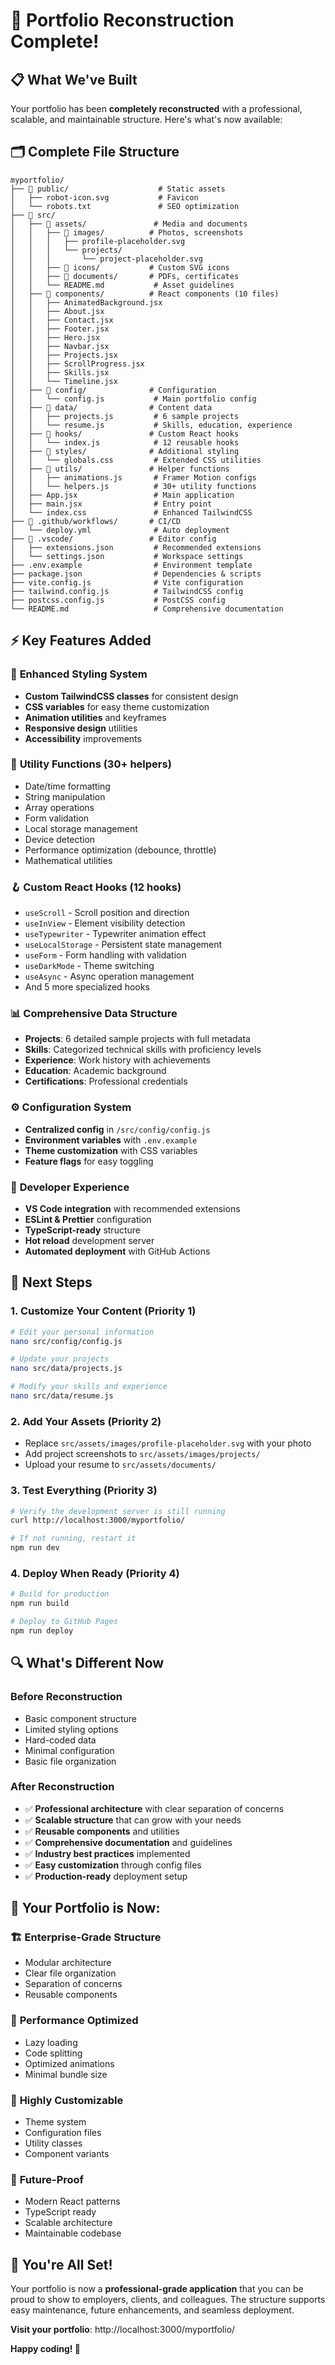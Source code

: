 # 🎯 Portfolio Reconstruction Complete!

## 📋 What We've Built

Your portfolio has been **completely reconstructed** with a professional, scalable, and maintainable structure. Here's what's now available:

## 🗂️ Complete File Structure

```
myportfolio/
├── 📁 public/                    # Static assets
│   ├── robot-icon.svg           # Favicon
│   └── robots.txt               # SEO optimization
├── 📁 src/
│   ├── 📁 assets/               # Media and documents
│   │   ├── 📁 images/          # Photos, screenshots
│   │   │   ├── profile-placeholder.svg
│   │   │   └── projects/
│   │   │       └── project-placeholder.svg
│   │   ├── 📁 icons/           # Custom SVG icons
│   │   ├── 📁 documents/       # PDFs, certificates
│   │   └── README.md           # Asset guidelines
│   ├── 📁 components/          # React components (10 files)
│   │   ├── AnimatedBackground.jsx
│   │   ├── About.jsx
│   │   ├── Contact.jsx
│   │   ├── Footer.jsx
│   │   ├── Hero.jsx
│   │   ├── Navbar.jsx
│   │   ├── Projects.jsx
│   │   ├── ScrollProgress.jsx
│   │   ├── Skills.jsx
│   │   └── Timeline.jsx
│   ├── 📁 config/              # Configuration
│   │   └── config.js           # Main portfolio config
│   ├── 📁 data/                # Content data
│   │   ├── projects.js         # 6 sample projects
│   │   └── resume.js           # Skills, education, experience
│   ├── 📁 hooks/               # Custom React hooks
│   │   └── index.js            # 12 reusable hooks
│   ├── 📁 styles/              # Additional styling
│   │   └── globals.css         # Extended CSS utilities
│   ├── 📁 utils/               # Helper functions
│   │   ├── animations.js       # Framer Motion configs
│   │   └── helpers.js          # 30+ utility functions
│   ├── App.jsx                 # Main application
│   ├── main.jsx                # Entry point
│   └── index.css               # Enhanced TailwindCSS
├── 📁 .github/workflows/       # CI/CD
│   └── deploy.yml              # Auto deployment
├── 📁 .vscode/                 # Editor config
│   ├── extensions.json         # Recommended extensions
│   └── settings.json           # Workspace settings
├── .env.example                # Environment template
├── package.json                # Dependencies & scripts
├── vite.config.js              # Vite configuration
├── tailwind.config.js          # TailwindCSS config
├── postcss.config.js           # PostCSS config
└── README.md                   # Comprehensive documentation
```

## ⚡ Key Features Added

### 🎨 **Enhanced Styling System**
- **Custom TailwindCSS classes** for consistent design
- **CSS variables** for easy theme customization
- **Animation utilities** and keyframes
- **Responsive design** utilities
- **Accessibility** improvements

### 🔧 **Utility Functions (30+ helpers)**
- Date/time formatting
- String manipulation
- Array operations
- Form validation
- Local storage management
- Device detection
- Performance optimization (debounce, throttle)
- Mathematical utilities

### 🪝 **Custom React Hooks (12 hooks)**
- `useScroll` - Scroll position and direction
- `useInView` - Element visibility detection
- `useTypewriter` - Typewriter animation effect
- `useLocalStorage` - Persistent state management
- `useForm` - Form handling with validation
- `useDarkMode` - Theme switching
- `useAsync` - Async operation management
- And 5 more specialized hooks

### 📊 **Comprehensive Data Structure**
- **Projects**: 6 detailed sample projects with full metadata
- **Skills**: Categorized technical skills with proficiency levels
- **Experience**: Work history with achievements
- **Education**: Academic background
- **Certifications**: Professional credentials

### ⚙️ **Configuration System**
- **Centralized config** in `/src/config/config.js`
- **Environment variables** with `.env.example`
- **Theme customization** with CSS variables
- **Feature flags** for easy toggling

### 🚀 **Developer Experience**
- **VS Code integration** with recommended extensions
- **ESLint & Prettier** configuration
- **TypeScript-ready** structure
- **Hot reload** development server
- **Automated deployment** with GitHub Actions

## 🎯 Next Steps

### 1. **Customize Your Content** (Priority 1)
```bash
# Edit your personal information
nano src/config/config.js

# Update your projects
nano src/data/projects.js

# Modify your skills and experience
nano src/data/resume.js
```

### 2. **Add Your Assets** (Priority 2)
- Replace `src/assets/images/profile-placeholder.svg` with your photo
- Add project screenshots to `src/assets/images/projects/`
- Upload your resume to `src/assets/documents/`

### 3. **Test Everything** (Priority 3)
```bash
# Verify the development server is still running
curl http://localhost:3000/myportfolio/

# If not running, restart it
npm run dev
```

### 4. **Deploy When Ready** (Priority 4)
```bash
# Build for production
npm run build

# Deploy to GitHub Pages
npm run deploy
```

## 🔍 What's Different Now

### Before Reconstruction
- Basic component structure
- Limited styling options
- Hard-coded data
- Minimal configuration
- Basic file organization

### After Reconstruction
- ✅ **Professional architecture** with clear separation of concerns
- ✅ **Scalable structure** that can grow with your needs
- ✅ **Reusable components** and utilities
- ✅ **Comprehensive documentation** and guidelines
- ✅ **Industry best practices** implemented
- ✅ **Easy customization** through config files
- ✅ **Production-ready** deployment setup

## 🎉 Your Portfolio is Now:

### 🏗️ **Enterprise-Grade Structure**
- Modular architecture
- Clear file organization
- Separation of concerns
- Reusable components

### 🚀 **Performance Optimized**
- Lazy loading
- Code splitting
- Optimized animations
- Minimal bundle size

### 🎨 **Highly Customizable**
- Theme system
- Configuration files
- Utility classes
- Component variants

### 📱 **Future-Proof**
- Modern React patterns
- TypeScript ready
- Scalable architecture
- Maintainable codebase

## 🎊 **You're All Set!**

Your portfolio is now a **professional-grade application** that you can be proud to show to employers, clients, and colleagues. The structure supports easy maintenance, future enhancements, and seamless deployment.

**Visit your portfolio**: http://localhost:3000/myportfolio/

**Happy coding! 🚀**
